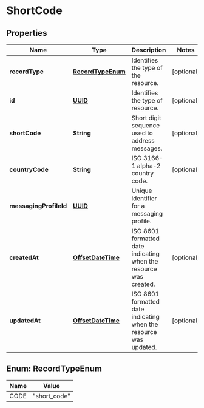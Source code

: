 # ShortCode

## Properties
Name | Type | Description | Notes
------------ | ------------- | ------------- | -------------
**recordType** | [**RecordTypeEnum**](#RecordTypeEnum) | Identifies the type of the resource. |  [optional]
**id** | [**UUID**](UUID.md) | Identifies the type of resource. |  [optional]
**shortCode** | **String** | Short digit sequence used to address messages. |  [optional]
**countryCode** | **String** | ISO 3166-1 alpha-2 country code. |  [optional]
**messagingProfileId** | [**UUID**](UUID.md) | Unique identifier for a messaging profile. | 
**createdAt** | [**OffsetDateTime**](OffsetDateTime.md) | ISO 8601 formatted date indicating when the resource was created. |  [optional]
**updatedAt** | [**OffsetDateTime**](OffsetDateTime.md) | ISO 8601 formatted date indicating when the resource was updated. |  [optional]

<a name="RecordTypeEnum"></a>
## Enum: RecordTypeEnum
Name | Value
---- | -----
CODE | &quot;short_code&quot;
